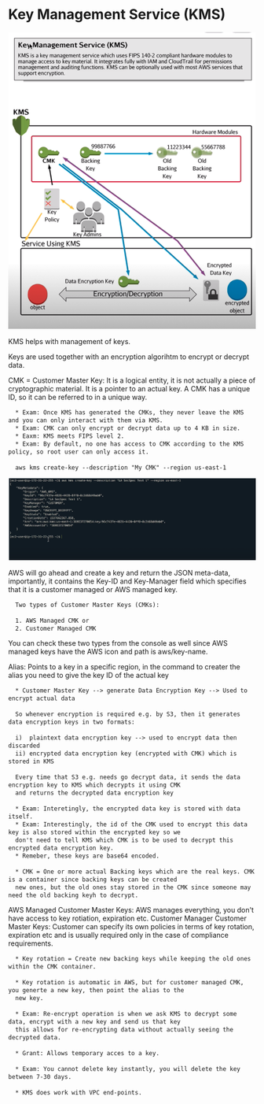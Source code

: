 # Key Management Service (KMS)

![stack Overflow](https://github.com/uashraf1981/AWS/blob/master/Security/kms.png)

KMS helps with management of keys.

Keys are used together with an encryption algorihtm to encrypt or decrypt data.

CMK = Customer Master Key: It is a logical entity, it is not actually a piece of cryptographic material. It is a pointer to an
actual key. A CMK has a unique ID, so it can be referred to in a unique way.

      * Exam: Once KMS has generated the CMKs, they never leave the KMS and you can only interact with them via KMS.
      * Exam: CMK can only encrypt or decrypt data up to 4 KB in size.
      * Eaxm: KMS meets FIPS level 2. 
      * Exam: By default, no one has access to CMK according to the KMS policy, so root user can only access it.
      
      aws kms create-key --description "My CMK" --region us-east-1

![stack Overflow](https://github.com/uashraf1981/AWS/blob/master/Security/keycreation.png)

AWS will go ahead and create a key and return the JSON meta-data, importantly, it contains the Key-ID and Key-Manager field which specifies that it is a customer managed or AWS managed key.

      Two types of Customer Master Keys (CMKs):
      
      1. AWS Managed CMK or
      2. Customer Managed CMK
      
You can check these two types from the console as well since AWS managed keys have the AWS icon and path is aws/key-name.

Alias: Points to a key in a specific region, in the command to creater the alias you need to give the key ID of the actual key

      * Customer Master Key --> generate Data Encryption Key --> Used to encrypt actual data
      
      So whenever encryption is required e.g. by S3, then it generates data encryption keys in two formats:
      
      i)  plaintext data encryption key --> used to encrypt data then discarded
      ii) encrypted data encryption key (encrypted with CMK) which is stored in KMS
      
      Every time that S3 e.g. needs go decrypt data, it sends the data encryption key to KMS which decrypts it using CMK
      and returns the decrypted data encryption key
      
      * Exam: Interetingly, the encrypted data key is stored with data itself.
      * Exam: Interestingly, the id of the CMK used to encrypt this data key is also stored within the encrypted key so we
      don't need to tell KMS which CMK is to be used to decrypt this encrypted data encryption key.
      * Remeber, these keys are base64 encoded.
      
      * CMK = One or more actual Backing keys which are the real keys. CMK is a container since backing keys can be created
      new ones, but the old ones stay stored in the CMK since someone may need the old backing keyh to decrypt.
      
AWS Managed Customer Master Keys: AWS manages everything, you don't have access to key rotiation, expiration etc.
Customer Manager Customer Master Keys: Customer can specify its own policies in terms of key rotation, expiration etc and is usually required only in the case of compliance requirements.

      * Key rotation = Create new backing keys while keeping the old ones within the CMK container.
      
      * Key rotation is automatic in AWS, but for customer managed CMK, you generte a new key, then point the alias to the 
      new key.
      
      * Exam: Re-encrypt operation is when we ask KMS to decrypt some data, encrypt with a new key and send us that key
      this allows for re-encrypting data without actually seeing the decrypted data.
      
      * Grant: Allows temporary acces to a key.
      
      * Exam: You cannot delete key instantly, you will delete the key between 7-30 days.
      
      * KMS does work with VPC end-points.
